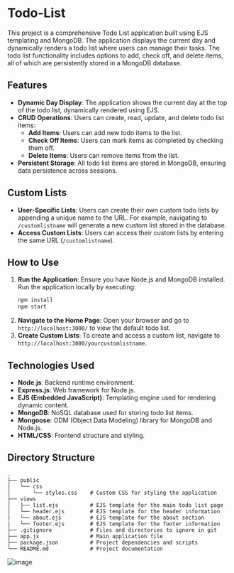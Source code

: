 # Todo-List

This project is a comprehensive Todo List application built using EJS templating and MongoDB. The application displays the current day and dynamically renders a todo list where users can manage their tasks. The todo list functionality includes options to add, check off, and delete items, all of which are persistently stored in a MongoDB database.

## Features

- **Dynamic Day Display**: The application shows the current day at the top of the todo list, dynamically rendered using EJS.
- **CRUD Operations**: Users can create, read, update, and delete todo list items:
  - **Add Items**: Users can add new todo items to the list.
  - **Check Off Items**: Users can mark items as completed by checking them off.
  - **Delete Items**: Users can remove items from the list.
- **Persistent Storage**: All todo list items are stored in MongoDB, ensuring data persistence across sessions.

## Custom Lists

- **User-Specific Lists**: Users can create their own custom todo lists by appending a unique name to the URL. For example, navigating to `/customlistname` will generate a new custom list stored in the database.
- **Access Custom Lists**: Users can access their custom lists by entering the same URL (`/customlistname`).

## How to Use

1. **Run the Application**: Ensure you have Node.js and MongoDB installed. Run the application locally by executing:
    ```bash
    npm install
    npm start
    ```
2. **Navigate to the Home Page**: Open your browser and go to `http://localhost:3000/` to view the default todo list.
3. **Create Custom Lists**: To create and access a custom list, navigate to `http://localhost:3000/yourcustomlistname`.

## Technologies Used

- **Node.js**: Backend runtime environment.
- **Express.js**: Web framework for Node.js.
- **EJS (Embedded JavaScript)**: Templating engine used for rendering dynamic content.
- **MongoDB**: NoSQL database used for storing todo list items.
- **Mongoose**: ODM (Object Data Modeling) library for MongoDB and Node.js.
- **HTML/CSS**: Frontend structure and styling.

## Directory Structure

```plaintext
.
├── public
│   └── css
│       └── styles.css    # Custom CSS for styling the application
├── views
│   ├── list.ejs          # EJS template for the main todo list page
│   └── header.ejs        # EJS template for the header information
|   └── about.ejs         # EJS template for the about section
|   └── footer.ejs        # EJS template for the footer information
├── .gitignore            # Files and directories to ignore in git
├── app.js                # Main application file
├── package.json          # Project dependencies and scripts
└── README.md             # Project documentation

```
![image](https://github.com/user-attachments/assets/da95b6f7-cec2-4b90-86aa-b5e367697594)


